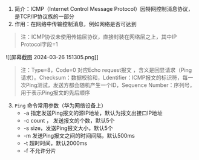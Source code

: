1. 简介：ICMP（Internet Control Message Protocol）因特网控制消息协议，是TCP/IP协议族的一部分
2. 作用：在网络中传输控制消息，例如网络是否可达到

>注：ICMP协议未使用传输层协议，直接封装在网络层之上，其中IP Protocol字段=1

![[屏幕截图 2024-03-26 151305.png]]
>注：Type=8，Code=0 对应Echo request报文 ，含义是回显请求（Ping请求）。Checksum：数据校验和，Ldentifier：ICMP报文的标识符，每一次Ping测试，发送方都会随机产生一个ID，Sequence Number：序列号，用于表示Ping报文的先后顺序


3. `Ping` 命令常用参数（华为网络设备上）
	- -a 指定发送Ping报文的源IP地址，默认为报文出接口IP地址
	- -c count ， 发送报文的个数，默认5个
	- -s size，发送Ping报文大小，默认5个
	- -m 发送Ping报文之间的时间间隔，默认500ms
	- -t 超时时间，默认2000ms
	- -f 不允许分片